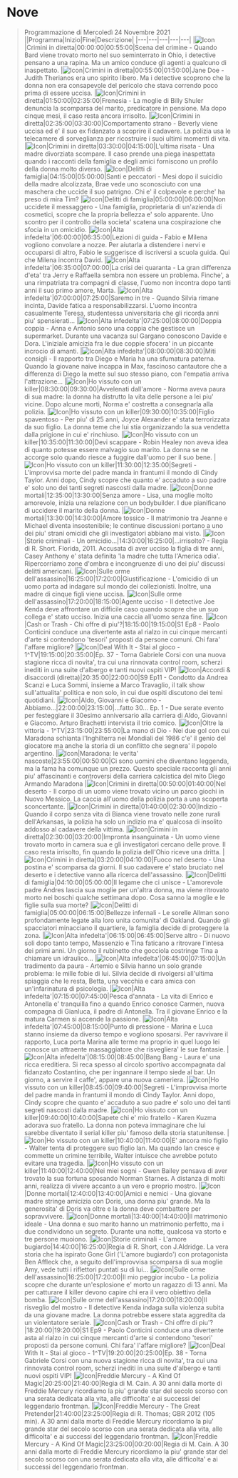 # Nove
> Programmazione di Mercoledì 24 Novembre 2021
||Programma|Inizio|Fine|Descrizione|
|---|---|---|---|---|
|![Icon](https://guidatv.sky.it/uuid/intrattenimento_cover_oiOcEGjG-.png)|Crimini in diretta|00:00:00|00:55:00|Scena del crimine - Quando Bard viene trovato morto nel suo seminterrato in Ohio, i detective pensano a una rapina. Ma un amico conduce gli agenti a qualcuno di inaspettato.
|![Icon](https://guidatv.sky.it/uuid/intrattenimento_cover_oiOcEGjG-.png)|Crimini in diretta|00:55:00|01:50:00|Jane Doe - Judith Therianos era uno spirito libero. Ma i detective scoprono che la donna non era consapevole del pericolo che stava correndo poco prima di essere uccisa.
|![Icon](https://guidatv.sky.it/uuid/intrattenimento_cover_oiOcEGjG-.png)|Crimini in diretta|01:50:00|02:35:00|Frenesia - La moglie di Billy Shuler denuncia la scomparsa del marito, predicatore in pensione. Ma dopo cinque mesi, il caso resta ancora irrisolto.
|![Icon](https://guidatv.sky.it/uuid/intrattenimento_cover_oiOcEGjG-.png)|Crimini in diretta|02:35:00|03:30:00|Comportamento strano - Beverly viene uccisa ed e' il suo ex fidanzato a scoprire il cadavere. La polizia usa le telecamere di sorveglianza per ricostruire i suoi ultimi momenti di vita.
|![Icon](https://guidatv.sky.it/uuid/intrattenimento_cover_oiOcEGjG-.png)|Crimini in diretta|03:30:00|04:15:00|L'ultima risata - Una madre divorziata scompare. Il caso prende una piega inaspettata quando i racconti della famiglia e degli amici forniscono un profilo della donna molto diverso.
|![Icon](https://guidatv.sky.it/uuid/intrattenimento_cover_oiOcEGjG-.png)|Delitti di famiglia|04:15:00|05:00:00|Santi e peccatori - Mesi dopo il suicidio della madre alcolizzata, Brae vede uno sconosciuto con una maschera che uccide il suo patrigno. Chi e' il colpevole e perche' ha preso di mira Tim?
|![Icon](https://guidatv.sky.it/uuid/intrattenimento_cover_oiOcEGjG-.png)|Delitti di famiglia|05:00:00|06:00:00|Non uccidete il messaggero - Una famiglia, proprietaria di un'azienda di cosmetici, scopre che la propria bellezza e' solo apparente. Uno scontro per il controllo della societa' scatena una cospirazione che sfocia in un omicidio.
|![Icon](https://guidatv.sky.it/uuid/intrattenimento_cover_oiOcEGjG-.png)|Alta infedelta'|06:00:00|06:35:00|Lezioni di guida - Fabio e Milena vogliono convolare a nozze. Per aiutarla a distendere i nervi e occuparsi di altro, Fabio le suggerisce di iscriversi a scuola guida. Qui che Milena incontra David.
|![Icon](https://guidatv.sky.it/uuid/intrattenimento_cover_oiOcEGjG-.png)|Alta infedelta'|06:35:00|07:00:00|La crisi dei quaranta - La gran differenza d'eta' tra Jerry e Raffaella sembra non essere un problema. Finche', a una rimpatriata tra compagni di classe, l'uomo non incontra dopo tanti anni il suo primo amore, Marta.
|![Icon](https://guidatv.sky.it/uuid/intrattenimento_cover_oiOcEGjG-.png)|Alta infedelta'|07:00:00|07:25:00|Saremo in tre - Quando Silvia rimane incinta, Davide fatica a responsabilizzarsi. L'uomo incontra casualmente Teresa, studentessa universitaria che gli ricorda anni piu' spensierati...
|![Icon](https://guidatv.sky.it/uuid/intrattenimento_cover_oiOcEGjG-.png)|Alta infedelta'|07:25:00|08:00:00|Doppia coppia - Anna e Antonio sono una coppia che gestisce un supermarket. Durante una vacanza sul Gargano conoscono Davide e Dora. L'iniziale amicizia fra le due coppie sfocera' in un piccante incrocio di amanti.
|![Icon](https://guidatv.sky.it/uuid/intrattenimento_cover_oiOcEGjG-.png)|Alta infedelta'|08:00:00|08:30:00|Miti consigli - Il rapporto tra Diego e Maria ha una sfumatura paterna. Quando la giovane naive incappa in Max, fascinoso cantautore che a differenza di Diego la mette sul suo stesso piano, con l'empatia arriva l'attrazione...
|![Icon](https://guidatv.sky.it/uuid/intrattenimento_cover_oiOcEGjG-.png)|Ho vissuto con un killer|08:30:00|09:30:00|Avvelenati dall'amore - Norma aveva paura di sua madre: la donna ha distrutto la vita delle persone a lei piu' vicine. Dopo alcune morti, Norma e' costretta a consegnarla alla polizia.
|![Icon](https://guidatv.sky.it/uuid/intrattenimento_cover_oiOcEGjG-.png)|Ho vissuto con un killer|09:30:00|10:35:00|Figlio spaventoso - Per piu' di 25 anni, Joyce Alexander e' stata terrorizzata da suo figlio. La donna teme che lui stia organizzando la sua vendetta dalla prigione in cui e' rinchiuso.
|![Icon](https://guidatv.sky.it/uuid/intrattenimento_cover_oiOcEGjG-.png)|Ho vissuto con un killer|10:35:00|11:30:00|Devi scappare - Robin Healey non aveva idea di quanto potesse essere malvagio suo marito. La donna se ne accorge solo quando riesce a fuggire dall'uomo per il suo bene.
|![Icon](https://guidatv.sky.it/uuid/intrattenimento_cover_oiOcEGjG-.png)|Ho vissuto con un killer|11:30:00|12:35:00|Segreti - L'improvvisa morte del padre manda in frantumi il mondo di Cindy Taylor. Anni dopo, Cindy scopre che quanto e' accaduto a suo padre e' solo uno dei tanti segreti nascosti dalla madre.
|![Icon](https://guidatv.sky.it/uuid/intrattenimento_cover_oiOcEGjG-.png)|Donne mortali|12:35:00|13:30:00|Senza amore - Lisa, una moglie molto amorevole, inizia una relazione con un bodybuilder. I due pianificano di uccidere il marito della donna.
|![Icon](https://guidatv.sky.it/uuid/intrattenimento_cover_oiOcEGjG-.png)|Donne mortali|13:30:00|14:30:00|Amore tossico - Il matrimonio tra Jeanne e Michael diventa insostenibile; le continue discussioni portano a uno dei piu' strani omicidi che gli investigatori abbiano mai visto.
|![Icon](https://guidatv.sky.it/uuid/intrattenimento_cover_oiOcEGjG-.png)|Storie criminali - Un omicidio...|14:30:00|16:25:00|...irrisolto? - Regia di R. Short. Florida, 2011. Accusata di aver ucciso la figlia di tre anni, Casey Anthony e' stata definita 'la madre che tutta l'America odia'. Ripercorriamo zone d'ombra e incongruenze di uno dei piu' discussi delitti americani.
|![Icon](https://guidatv.sky.it/uuid/intrattenimento_cover_oiOcEGjG-.png)|Sulle orme dell'assassino|16:25:00|17:20:00|Giustificazione - L'omicidio di un uomo porta ad indagare sul mondo dei collezionisti. Inoltre, una madre di cinque figli viene uccisa.
|![Icon](https://guidatv.sky.it/uuid/intrattenimento_cover_oiOcEGjG-.png)|Sulle orme dell'assassino|17:20:00|18:15:00|Agente ucciso - Il detective Joe Kenda deve affrontare un difficile caso quando scopre che un suo collega e' stato ucciso. Inizia una caccia all'uomo senza fine.
|![Icon](https://guidatv.sky.it/uuid/intrattenimento_cover_oiOcEGjG-.png)|Cash or Trash - Chi offre di piu'?|18:15:00|19:15:00|S1 Ep8 - Paolo Conticini conduce una divertente asta al rialzo in cui cinque mercanti d'arte si contendono 'tesori' proposti da persone comuni. Chi fara' l'affare migliore?
|![Icon](https://guidatv.sky.it/uuid/intrattenimento_cover_oiOcEGjG-.png)|Deal With It - Stai al gioco - 1^TV|19:15:00|20:35:00|Ep. 37 - Torna Gabriele Corsi con una nuova stagione ricca di novita', tra cui una rinnovata control room, scherzi inediti in una suite d'albergo e tanti nuovi ospiti VIP!
|![Icon](https://guidatv.sky.it/uuid/intrattenimento_cover_oiOcEGjG-.png)|Accordi &amp; disaccordi (diretta)|20:35:00|22:00:00|S9 Ep11 - Condotto da Andrea Scanzi e Luca Sommi, insieme a Marco Travaglio, il talk show sull'attualita' politica e non solo, in cui due ospiti discutono dei temi quotidiani.
|![Icon](https://guidatv.sky.it/uuid/intrattenimento_cover_oiOcEGjG-.png)|Aldo, Giovanni e Giacomo - Abbiamo...|22:00:00|23:15:00|...fatto 30... Ep. 1 - Due serate evento per festeggiare il 30esimo anniversario alla carriera di Aldo, Giovanni e Giacomo. Arturo Brachetti intervista il trio comico.
|![Icon](https://guidatv.sky.it/uuid/intrattenimento_cover_oiOcEGjG-.png)|Oltre la vittoria - 1^TV|23:15:00|23:55:00|La mano di Dio - Nei due gol con cui Maradona schianta l'Inghilterra nei Mondiali del 1986 c'e' il genio del giocatore ma anche la storia di un conflitto che segnera' il popolo argentino.
|![Icon](https://guidatv.sky.it/uuid/49f55347-3769-4933-ba14-b1ab7a716e69/cover?md5ChecksumParam=ee07ee70459299031d9216813af6237a)|Maradona: le verita' nascoste|23:55:00|00:50:00|Ci sono uomini che diventano leggenda, ma la fama ha comunque un prezzo. Questo speciale racconta gli anni piu' affascinanti e controversi della carriera calcistica del mito Diego Armando Maradona
|![Icon](https://guidatv.sky.it/uuid/intrattenimento_cover_oiOcEGjG-.png)|Crimini in diretta|00:50:00|01:40:00|Nel deserto - Il corpo di un uomo viene trovato vicino un parco giochi in Nuovo Messico. La caccia all'uomo della polizia porta a una scoperta sconcertante.
|![Icon](https://guidatv.sky.it/uuid/intrattenimento_cover_oiOcEGjG-.png)|Crimini in diretta|01:40:00|02:30:00|Indizio - Quando il corpo senza vita di Bianca viene trovato nelle zone rurali dell'Arkansas, la polizia ha solo un indizio ma e' qualcosa di insolito addosso al cadavere della vittima.
|![Icon](https://guidatv.sky.it/uuid/intrattenimento_cover_oiOcEGjG-.png)|Crimini in diretta|02:30:00|03:20:00|Impronta insanguinata - Un uomo viene trovato morto in camera sua e gli investigatori cercano delle prove. Il caso resta irrisolto, fin quando la polizia dell'Ohio riceve una dritta.
|![Icon](https://guidatv.sky.it/uuid/intrattenimento_cover_oiOcEGjG-.png)|Crimini in diretta|03:20:00|04:10:00|Fuoco nel deserto - Una postina e' scomparsa da giorni. Il suo cadavere e' stato bruciato nel deserto e i detective vanno alla ricerca dell'assassino.
|![Icon](https://guidatv.sky.it/uuid/intrattenimento_cover_oiOcEGjG-.png)|Delitti di famiglia|04:10:00|05:00:00|Il legame che ci unisce - L'amorevole padre Andres lascia sua moglie per un'altra donna, ma viene ritrovato morto nei boschi qualche settimana dopo. Cosa sanno la moglie e le figlie sulla sua morte?
|![Icon](https://guidatv.sky.it/uuid/intrattenimento_cover_oiOcEGjG-.png)|Delitti di famiglia|05:00:00|06:15:00|Bellezze infernali - Le sorelle Allman sono profondamente legate alla loro unita comunita' di Oakland. Quando gli spacciatori minacciano il quartiere, la famiglia decide di proteggere la zona.
|![Icon](https://guidatv.sky.it/uuid/intrattenimento_cover_oiOcEGjG-.png)|Alta infedelta'|06:15:00|06:45:00|Serve altro - Di nuovo soli dopo tanto tempo, Massenzio e Tina faticano a ritrovare l'intesa dei primi anni. Un giorno il rubinetto che gocciola costringe Tina a chiamare un idraulico...
|![Icon](https://guidatv.sky.it/uuid/intrattenimento_cover_oiOcEGjG-.png)|Alta infedelta'|06:45:00|07:15:00|Un tradimento da paura - Artemio e Silvia hanno un solo grande problema: le mille fobie di lui. Silvia decide di rivolgersi all'ultima spiaggia che le resta, Betta, una vecchia e cara amica con un'infarinatura di psicologia.
|![Icon](https://guidatv.sky.it/uuid/intrattenimento_cover_oiOcEGjG-.png)|Alta infedelta'|07:15:00|07:45:00|Pesca d'annata - La vita di Enrico e Antonella e' tranquilla fino a quando Enrico conosce Carmen, nuova compagna di Gianluca, il padre di Antonella. Tra il giovane Enrico e la matura Carmen si accende la passione.
|![Icon](https://guidatv.sky.it/uuid/intrattenimento_cover_oiOcEGjG-.png)|Alta infedelta'|07:45:00|08:15:00|Punto di pressione - Marina e Luca stanno insieme da diverso tempo e vogliono sposarsi. Per ravvivare il rapporto, Luca porta Marina alle terme ma proprio in quel luogo lei conosce un attraente massaggiatore che risvegliera' le sue fantasie.
|![Icon](https://guidatv.sky.it/uuid/intrattenimento_cover_oiOcEGjG-.png)|Alta infedelta'|08:15:00|08:45:00|Bang Bang - Laura e' una ricca ereditiera. Si reca spesso al circolo sportivo accompagnata dal fidanzato Costantino, che per ingannare il tempo siede al bar. Un giorno, a servire il caffe', appare una nuova cameriera.
|![Icon](https://guidatv.sky.it/uuid/intrattenimento_cover_oiOcEGjG-.png)|Ho vissuto con un killer|08:45:00|09:40:00|Segreti - L'improvvisa morte del padre manda in frantumi il mondo di Cindy Taylor. Anni dopo, Cindy scopre che quanto e' accaduto a suo padre e' solo uno dei tanti segreti nascosti dalla madre.
|![Icon](https://guidatv.sky.it/uuid/intrattenimento_cover_oiOcEGjG-.png)|Ho vissuto con un killer|09:40:00|10:40:00|Sapete chi e' mio fratello - Karen Kuzma adorava suo fratello. La donna non poteva immaginare che lui sarebbe diventato il serial killer piu' famoso della storia statunitense.
|![Icon](https://guidatv.sky.it/uuid/intrattenimento_cover_oiOcEGjG-.png)|Ho vissuto con un killer|10:40:00|11:40:00|E' ancora mio figlio - Walter tenta di proteggere suo figlio Ian. Ma quando Ian cresce e commette un crimine terribile, Walter intuisce che avrebbe potuto evitare una tragedia.
|![Icon](https://guidatv.sky.it/uuid/intrattenimento_cover_oiOcEGjG-.png)|Ho vissuto con un killer|11:40:00|12:40:00|Nei miei sogni - Gwen Bailey pensava di aver trovato la sua fortuna sposando Norman Starnes. A distanza di molti anni, realizza di vivere accanto a un vero e proprio mostro.
|![Icon](https://guidatv.sky.it/uuid/intrattenimento_cover_oiOcEGjG-.png)|Donne mortali|12:40:00|13:40:00|Amici e nemici - Una giovane madre stringe amicizia con Doris, una donna piu' grande. Ma la generosita' di Doris va oltre e la donna deve combattere per sopravvivere.
|![Icon](https://guidatv.sky.it/uuid/intrattenimento_cover_oiOcEGjG-.png)|Donne mortali|13:40:00|14:40:00|Il matrimonio ideale - Una donna e suo marito hanno un matrimonio perfetto, ma i due condividono un segreto. Durante una notte, qualcosa va storto e tre persone muoiono.
|![Icon](https://guidatv.sky.it/uuid/5809dfd3-94be-47d1-b554-d2d5af6a6b41/cover?md5ChecksumParam=5196e10199fea4f6d8c54007904d3fed)|Storie criminali - L'amore bugiardo|14:40:00|16:25:00|Regia di R. Short, con J.Aldridge. La vera storia che ha ispirato Gone Girl ('L'amore bugiardo') con protagonista Ben Affleck che, a seguito dell'improvvisa scomparsa di sua moglie Amy, vede tutti i riflettori puntati su di lui...
|![Icon](https://guidatv.sky.it/uuid/intrattenimento_cover_oiOcEGjG-.png)|Sulle orme dell'assassino|16:25:00|17:20:00|Il mio peggior incubo - La polizia scopre che durante un'esplosione e' morto un ragazzo di 13 anni. Ma per catturare il killer devono capire chi era il vero obiettivo della bomba.
|![Icon](https://guidatv.sky.it/uuid/intrattenimento_cover_oiOcEGjG-.png)|Sulle orme dell'assassino|17:20:00|18:20:00|Il risveglio del mostro - Il detective Kenda indaga sulla violenza subita da una giovane madre. La donna potrebbe essere stata aggredita da un violentatore seriale.
|![Icon](https://guidatv.sky.it/uuid/intrattenimento_cover_oiOcEGjG-.png)|Cash or Trash - Chi offre di piu'?|18:20:00|19:20:00|S1 Ep9 - Paolo Conticini conduce una divertente asta al rialzo in cui cinque mercanti d'arte si contendono 'tesori' proposti da persone comuni. Chi fara' l'affare migliore?
|![Icon](https://guidatv.sky.it/uuid/intrattenimento_cover_oiOcEGjG-.png)|Deal With It - Stai al gioco - 1^TV|19:20:00|20:25:00|Ep. 38 - Torna Gabriele Corsi con una nuova stagione ricca di novita', tra cui una rinnovata control room, scherzi inediti in una suite d'albergo e tanti nuovi ospiti VIP!
|![Icon](https://guidatv.sky.it/uuid/007b9113-2288-43f7-86ab-684773a944e6/cover?md5ChecksumParam=d11ccace808699de038e7037f81a2691)|Freddie Mercury - A Kind Of Magic|20:25:00|21:40:00|Regia di M. Cain. A 30 anni dalla morte di Freddie Mercury ricordiamo la piu' grande star del secolo scorso con una serata dedicata alla vita, alle difficolta' e ai successi del leggendario frontman.
|![Icon](https://guidatv.sky.it/uuid/ed017e1a-7926-47fa-8b0e-a4751c98ad77/cover?md5ChecksumParam=b80ec52e205affcd8dde10dd86d99427)|Freddie Mercury - The Great Pretender|21:40:00|23:25:00|Regia di R. Thomas; GBR 2012 (105 min). A 30 anni dalla morte di Freddie Mercury ricordiamo la piu' grande star del secolo scorso con una serata dedicata alla vita, alle difficolta' e ai successi del leggendario frontman.
|![Icon](https://guidatv.sky.it/uuid/007b9113-2288-43f7-86ab-684773a944e6/cover?md5ChecksumParam=d11ccace808699de038e7037f81a2691)|Freddie Mercury - A Kind Of Magic|23:25:00|00:20:00|Regia di M. Cain. A 30 anni dalla morte di Freddie Mercury ricordiamo la piu' grande star del secolo scorso con una serata dedicata alla vita, alle difficolta' e ai successi del leggendario frontman.